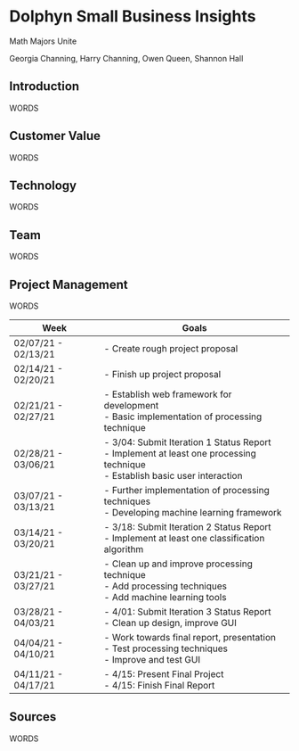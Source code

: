 # Dolphyn Small Business Insights

Math Majors Unite  
  
Georgia Channing, Harry Channing, Owen Queen, Shannon Hall

## Introduction

WORDS

## Customer Value

WORDS

## Technology

WORDS

## Team

WORDS

## Project Management

WORDS

| Week                | Goals                                                                                                                           |
|---------------------|---------------------------------------------------------------------------------------------------------------------------------|
| 02/07/21 - 02/13/21 | - Create rough project proposal                                                                                                 |
| 02/14/21 - 02/20/21 | - Finish up project proposal                                                                                                    |
| 02/21/21 - 02/27/21 | - Establish web framework for development<br>- Basic implementation of processing technique                                     |
| 02/28/21 - 03/06/21 | - 3/04: Submit Iteration 1 Status Report<br>- Implement at least one processing technique<br>- Establish basic user interaction |
| 03/07/21 - 03/13/21 | - Further implementation of processing techniques<br>- Developing machine learning framework                                    |
| 03/14/21 - 03/20/21 | - 3/18: Submit Iteration 2 Status Report<br>- Implement at least one classification algorithm                                   |
| 03/21/21 - 03/27/21 | - Clean up and improve processing technique<br>- Add processing techniques<br>- Add machine learning tools                      |
| 03/28/21 - 04/03/21 | - 4/01: Submit Iteration 3 Status Report<br>- Clean up design, improve GUI                                                      |
| 04/04/21 - 04/10/21 | - Work towards final report, presentation<br>- Test processing techniques<br>- Improve and test GUI                             |
| 04/11/21 - 04/17/21 | - 4/15: Present Final Project<br>- 4/15: Finish Final Report                                                                    |

## Sources

WORDS
